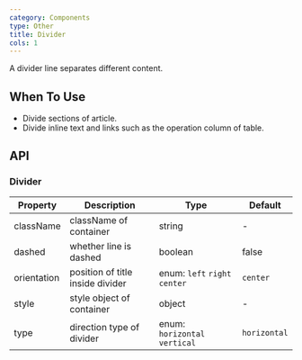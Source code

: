```yaml
---
category: Components
type: Other
title: Divider
cols: 1
---
```


A divider line separates different content.

## When To Use

- Divide sections of article.
- Divide inline text and links such as the operation column of table.

## API

### Divider

| Property | Description | Type | Default |
| -------- | ----------- | ---- | ------- |
| className | className of container | string | - |
| dashed | whether line is dashed | boolean | false |
| orientation | position of title inside divider | enum: `left` `right` `center` | `center` |
| style | style object of container | object | - |
| type | direction type of divider | enum: `horizontal` `vertical` | `horizontal` |
